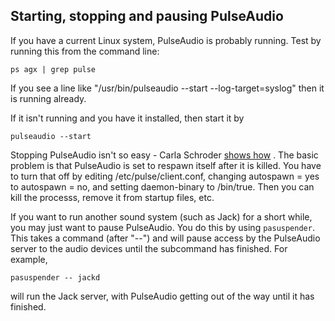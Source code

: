 
##  Starting, stopping and pausing PulseAudio 


If you have a current Linux system, PulseAudio is probably
running. Test by running this from the command line:

```
ps agx | grep pulse
```


If you see a line like "/usr/bin/pulseaudio --start --log-target=syslog"
then it is running already.


If it isn't running and you have it installed, then start it by

```
pulseaudio --start
```


Stopping PulseAudio isn't so easy - Carla Schroder [shows how](http://www.linuxplanet.com/linuxplanet/tutorials/7130/2) .
The basic problem is that PulseAudio is set to respawn itself
after it is killed. You have to turn that off by
editing /etc/pulse/client.conf,
changing autospawn = yes to autospawn = no,
and setting daemon-binary to /bin/true.
Then you can kill the processs, remove it from startup files, etc.


If you want to run another sound system (such as Jack) for a short
while, you may just want to pause PulseAudio. You do this by using `pasuspender`. This takes a command (after "--") and
will pause access by the PulseAudio server to the audio devices until
the subcommand has finished.
For example,

```
pasuspender -- jackd
```


will run the Jack server, with PulseAudio getting out of the way until
it has finished.
